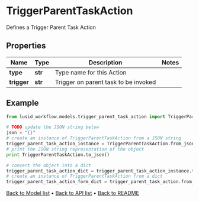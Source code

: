 # TriggerParentTaskAction

Defines a Trigger Parent Task Action

## Properties
Name | Type | Description | Notes
------------ | ------------- | ------------- | -------------
**type** | **str** | Type name for this Action | 
**trigger** | **str** | Trigger on parent task to be invoked | 

## Example

```python
from lusid_workflow.models.trigger_parent_task_action import TriggerParentTaskAction

# TODO update the JSON string below
json = "{}"
# create an instance of TriggerParentTaskAction from a JSON string
trigger_parent_task_action_instance = TriggerParentTaskAction.from_json(json)
# print the JSON string representation of the object
print TriggerParentTaskAction.to_json()

# convert the object into a dict
trigger_parent_task_action_dict = trigger_parent_task_action_instance.to_dict()
# create an instance of TriggerParentTaskAction from a dict
trigger_parent_task_action_form_dict = trigger_parent_task_action.from_dict(trigger_parent_task_action_dict)
```
[Back to Model list](../README.md#documentation-for-models) &#8226; [Back to API list](../README.md#documentation-for-api-endpoints) &#8226; [Back to README](../README.md)


